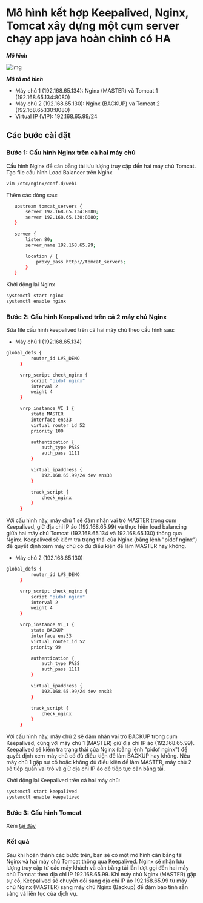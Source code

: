 # Mô hình kết hợp Keepalived, Nginx, Tomcat xây dựng một cụm server chạy app java hoàn chỉnh có HA

***Mô hình***

![img](../imgs/)

***Mô tả mô hình***
- Máy chủ 1 (192.168.65.134): Nginx (MASTER) và Tomcat 1 (192.168.65.134:8080)
- Máy chủ 2 (192.168.65.130): Nginx (BACKUP) và Tomcat 2 (192.168.65.130:8080)
- Virtual IP (VIP): 192.168.65.99/24

## Các bước cài đặt

### Bước 1: Cấu hình Nginx trên cả hai máy chủ

Cấu hình Nginx để cân bằng tải lưu lượng truy cập đến hai máy chủ Tomcat. Tạo file cấu hình Load Balancer trên Nginx 
```sh
vim /etc/nginx/conf.d/web1
```
Thêm các dòng sau:

```sh
   upstream tomcat_servers {
       server 192.168.65.134:8080;
       server 192.168.65.130:8080;
   }

   server {
       listen 80;
       server_name 192.168.65.99;

       location / {
           proxy_pass http://tomcat_servers;
       }
   }
```
Khởi động lại Nginx

```sh
systemctl start nginx
systemctl enable nginx
```

### Bước 2: Cấu hình Keepalived trên cả 2 máy chủ Nginx

Sửa file cấu hình keepalived trên cả hai máy chủ theo cấu hình sau:

- Máy chủ 1 (192.168.65.134)

```sh
global_defs {
         router_id LVS_DEMO
     }

     vrrp_script check_nginx {
         script "pidof nginx"
         interval 2
         weight 4
     }

     vrrp_instance VI_1 {
         state MASTER
         interface ens33
         virtual_router_id 52
         priority 100

         authentication {
             auth_type PASS
             auth_pass 1111
         }

         virtual_ipaddress {
             192.168.65.99/24 dev ens33
         }

         track_script {
             check_nginx
         }
     }
```

Với cấu hình này, máy chủ 1 sẽ đảm nhận vai trò MASTER trong cụm Keepalived, giữ địa chỉ IP ảo (192.168.65.99) và thực hiện load balancing giữa hai máy chủ Tomcat (192.168.65.134 và 192.168.65.130) thông qua Nginx. Keepalived sẽ kiểm tra trạng thái của Nginx (bằng lệnh "pidof nginx") để quyết định xem máy chủ có đủ điều kiện để làm MASTER hay không.

- Máy chủ 2 (192.168.65.130)

```sh
global_defs {
         router_id LVS_DEMO
     }

     vrrp_script check_nginx {
         script "pidof nginx"
         interval 2
         weight 4
     }

     vrrp_instance VI_1 {
         state BACKUP
         interface ens33
         virtual_router_id 52
         priority 99

         authentication {
             auth_type PASS
             auth_pass 1111
         }

         virtual_ipaddress {
             192.168.65.99/24 dev ens33
         }

         track_script {
             check_nginx
         }
     }
```
Với cấu hình này, máy chủ 2 sẽ đảm nhận vai trò BACKUP trong cụm Keepalived, cùng với máy chủ 1 (MASTER) giữ địa chỉ IP ảo (192.168.65.99). Keepalived sẽ kiểm tra trạng thái của Nginx (bằng lệnh "pidof nginx") để quyết định xem máy chủ có đủ điều kiện để làm BACKUP hay không. Nếu máy chủ 1 gặp sự cố hoặc không đủ điều kiện để làm MASTER, máy chủ 2 sẽ tiếp quản vai trò và giữ địa chỉ IP ảo để tiếp tục cân bằng tải.

Khởi động lại Keepalived trên cả hai máy chủ:

```sh
systemctl start keepalived
systemctl enable keepalived
```

### Bước 3: Cấu hình Tomcat

Xem [tại đây](https://github.com/TheTD103/Document_Notes_VIVAS/tree/main/2.%20T%C3%ACm%20hi%E1%BB%83u%20v%E1%BB%81%20TOMCAT)


### Kết quả

Sau khi hoàn thành các bước trên, bạn sẽ có một mô hình cân bằng tải Nginx và hai máy chủ Tomcat thông qua Keepalived. Nginx sẽ nhận lưu lượng truy cập từ các máy khách và cân bằng tải lần lượt gọi đến hai máy chủ Tomcat theo địa chỉ IP 192.168.65.99. Khi máy chủ Nginx (MASTER) gặp sự cố, Keepalived sẽ chuyển đổi sang địa chỉ IP ảo 192.168.65.99 từ máy chủ Nginx (MASTER) sang máy chủ Nginx (Backup) để đảm bảo tính sẵn sàng và liên tục của dịch vụ.